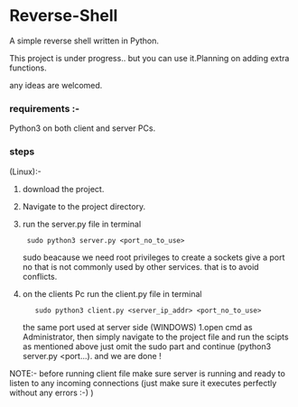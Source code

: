 # Reverse-Shell
A simple reverse shell written in Python.

This project is under progress.. but you can use it.Planning on adding extra functions.

any ideas are welcomed.

### requirements :-
   Python3 on both client and server PCs.
### steps 
   (Linux):-
1. download the project.
2. Navigate to the project directory.
3. run the  server.py file in terminal

        sudo python3 server.py <port_no_to_use>
        
   
     sudo beacause we need root privileges to create a sockets
     give a port no that is not commonly used by other services. that is to avoid conflicts.
         
 4. on the clients Pc run the client.py file in  terminal
 
           sudo python3 client.py <server_ip_addr> <port_no_to_use> 
           
           
      the same port used at server side
    (WINDOWS)
 1.open cmd as Administrator, then simply navigate to the project file and run the scipts as mentioned above just omit the sudo
   part and continue (python3 server.py <port...).
  and we are done !
  
  NOTE:- before running client file make sure server is running and ready to listen to any incoming connections (just make sure 
     it executes perfectly without any errors :-) )
